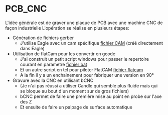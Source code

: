 # PCB_CNC

L'idée générale est de graver une plaque de PCB avec une machine CNC de façon industrielle
L'opération se réalise en plusieurs étapes:
- Génération de fichiers gerber
  - J'utilise Eagle avec un cam spécifique [fichier CAM](cnc.cam) (créé directement dans Eagle)
- Utilisation de flatCam pour les convertir en gcode
  - J'ai construit un petit script windows pour passer le repertoire courant en parametre [fichier bat](FlatCAM.bat)
  - Et un autre script en tcl pour piloter FlatCAM [fichier flatcam](generic.FlatScript)
  - A la fin il y a un enchainement pour fabriquer une version en 90°
- Gravure avec la CNC en utilisant bCNC
  - (Je n'ai pas réussi a utiliser Candle qui semble plus fluide mais qui se bloque au bout d'un moment sur de gros fichiers)
  - bCNC permet de faire une première mise au point en probe sur l'axe des Z
  - Et ensuite de faire un palpage de surface automatique
